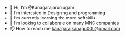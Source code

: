 - 👋 Hi, I’m @Kanagarajarumugam
- 👀 I’m interested in Designing and programming
- 🌱 I’m currently learning the more softskills
- 💞️ I’m looking to collaborate on many MNC companies
- 📫 How to reach me kanagarajkanagu000@gmail.com

<!---
Kanagarajarumugam/Kanagarajarumugam is a ✨ special ✨ repository because its `README.md` (this file) appears on your GitHub profile.
You can click the Preview link to take a look at your changes.
--->
